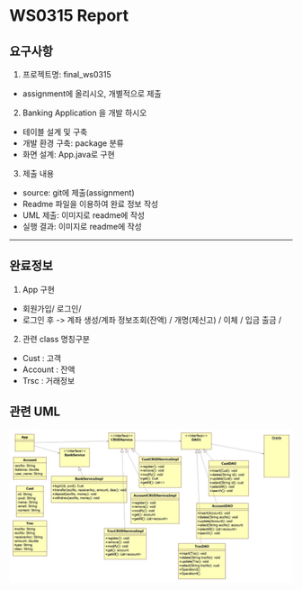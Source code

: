 # WS0315 Report  
## 요구사항
1. 프로젝트명: final_ws0315
- assignment에 올리시오, 개별적으로 제출
2. Banking Application 을 개발 하시오
- 테이블 설계 및 구축
- 개발 환경 구축: package 분류
- 화면 설계: App.java로 구현
3. 제출 내용
- source: git에 제출(assignment)
- Readme 파일을 이용하여 완료 정보 작성
- UML 제출: 이미지로 readme에 작성
- 실행 결과: 이미지로 readme에 작성 

***
## 완료정보
1. App 구현
- 회원가입/ 로그인/ 
- 로그인 후 -> 계좌 생성/계좌 정보조회(잔액) / 개명(제신고) / 이체 / 입금 출금 /

2. 관련 class 명칭구분
- Cust : 고객
- Account : 잔액
- Trsc : 거래정보 


## 관련 UML

<img width="1600" alt="스크린샷 2022-03-27 오전 12 41 14" src="https://github.com/justdoitjun/java/blob/assignments/ws0315.jpg">

